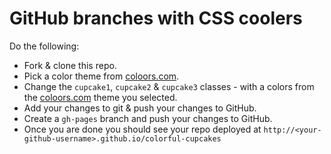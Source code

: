 # GitHub branches with CSS coolers

Do the following:

* Fork & clone this repo.   
* Pick a color theme from [coloors.com](http://coloors.com).
* Change the `cupcake1`, `cupcake2` & `cupcake3` classes - with a colors from the [coloors.com](http://coloors.com) theme you selected.
* Add your changes to git & push your changes to GitHub.
* Create a `gh-pages` branch and push your changes to GitHub.
* Once you are done you should see your repo deployed at `http://<your-github-username>.github.io/colorful-cupcakes`
